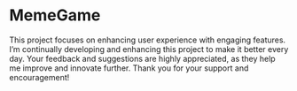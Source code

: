 # MemeGame
This project focuses on enhancing user experience with engaging features. I’m continually developing and enhancing this project to make it better every day. Your feedback and suggestions are highly appreciated, as they help me improve and innovate further. Thank you for your support and encouragement!
